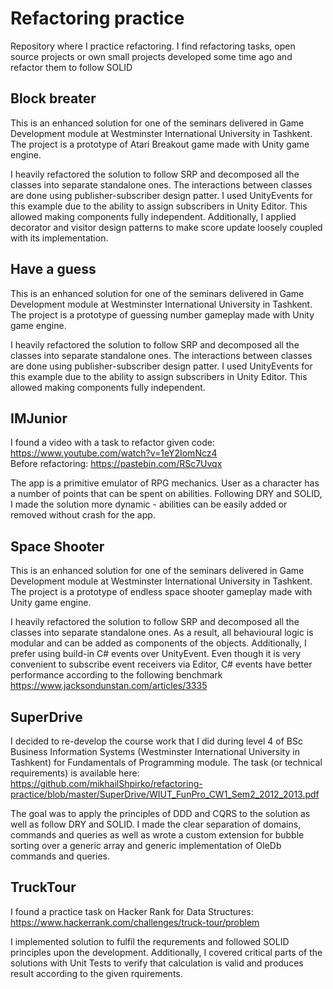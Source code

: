 # Refactoring practice
Repository where I practice refactoring. I find refactoring tasks, open source projects or own small projects developed some time ago and refactor them to follow SOLID

## Block breater
This is an enhanced solution for one of the seminars delivered in Game Development module at Westminster International University in Tashkent. The project is a prototype of Atari Breakout game made with Unity game engine.
 
I heavily refactored the solution to follow SRP and decomposed all the classes into separate standalone ones. The interactions between classes are done using publisher-subscriber design patter. I used UnityEvents for this example due to the ability to assign subscribers in Unity Editor. This allowed making components fully independent. Additionally, I applied decorator and visitor design patterns to make score update loosely coupled with its implementation.

## Have a guess
This is an enhanced solution for one of the seminars delivered in Game Development module at Westminster International University in Tashkent. The project is a prototype of guessing number gameplay made with Unity game engine.
 
I heavily refactored the solution to follow SRP and decomposed all the classes into separate standalone ones. The interactions between classes are done using publisher-subscriber design patter. I used UnityEvents for this example due to the ability to assign subscribers in Unity Editor. This allowed making components fully independent.

## IMJunior
I found a video with a task to refactor given code: https://www.youtube.com/watch?v=1eY2IomNcz4  
Before refactoring: https://pastebin.com/RSc7Uvqx  
  
The app is a primitive emulator of RPG mechanics. User as a character has a number of points that can be spent on abilities. Following DRY and SOLID, I made the solution more dynamic - abilities can be easily added or removed without crash for the app.

## Space Shooter
This is an enhanced solution for one of the seminars delivered in Game Development module at Westminster International University in Tashkent. The project is a prototype of endless space shooter gameplay made with Unity game engine.
 
I heavily refactored the solution to follow SRP and decomposed all the classes into separate standalone ones. As a result, all behavioural logic is modular and can be added as components of the objects. Additionally, I prefer using build-in C# events over UnityEvent. Even though it is very convenient to subscribe event receivers via Editor, C# events have better performance according to the following benchmark https://www.jacksondunstan.com/articles/3335

## SuperDrive
I decided to re-develop the course work that I did during level 4 of BSc Business Information Systems (Westminster International University in Tashkent) for Fundamentals of Programming module. The task (or technical requirements) is available here: https://github.com/mikhailShpirko/refactoring-practice/blob/master/SuperDrive/WIUT_FunPro_CW1_Sem2_2012_2013.pdf
 
The goal was to apply the principles of DDD and CQRS to the solution as well as follow DRY and SOLID. I made the clear separation of domains, commands and queries as well as wrote a custom extension for bubble sorting over a generic array and generic implementation of OleDb commands and queries.


## TruckTour
I found a practice task on Hacker Rank for Data Structures: https://www.hackerrank.com/challenges/truck-tour/problem
 
I implemented solution to fulfil the requrements and followed SOLID principles upon the development. Additionally, I covered critical parts of the solutions with Unit Tests to verify that calculation is valid and produces result according to the given rquirements.
